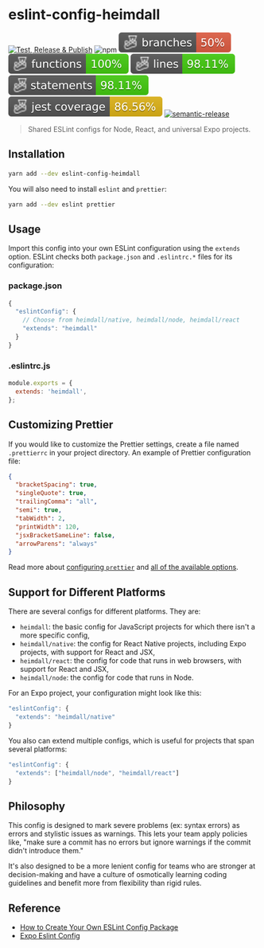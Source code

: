 # eslint-config-heimdall

[![Test, Release & Publish](https://github.com/akhenda/eslint-config-heimdall/actions/workflows/main.yml/badge.svg?branch=main)](https://github.com/akhenda/eslint-config-heimdall/actions/workflows/main.yml) ![npm](https://img.shields.io/npm/v/eslint-config-heimdall) ![Branches](./badges/coverage-branches.svg) ![Functions](./badges/coverage-functions.svg) ![Lines](./badges/coverage-lines.svg) ![Statements](./badges/coverage-statements.svg) ![Jest coverage](./badges/coverage-jest%20coverage.svg) [![semantic-release](https://img.shields.io/badge/%20%20%F0%9F%93%A6%F0%9F%9A%80-semantic--release-e10079.svg)](https://github.com/semantic-release/semantic-release)

> Shared ESLint configs for Node, React, and universal Expo projects.

## Installation

```sh
yarn add --dev eslint-config-heimdall
```

You will also need to install `eslint` and `prettier`:

```sh
yarn add --dev eslint prettier
```

## Usage

Import this config into your own ESLint configuration using the `extends` option. ESLint checks both `package.json` and `.eslintrc.*` files for its configuration:

### package.json

```js
{
  "eslintConfig": {
    // Choose from heimdall/native, heimdall/node, heimdall/react
    "extends": "heimdall"
  }
}
```

### .eslintrc.js

```js
module.exports = {
  extends: 'heimdall',
};
```

## Customizing Prettier

If you would like to customize the Prettier settings, create a file named `.prettierrc` in your project directory. An example of Prettier configuration file:

```json
{
  "bracketSpacing": true,
  "singleQuote": true,
  "trailingComma": "all",
  "semi": true,
  "tabWidth": 2,
  "printWidth": 120,
  "jsxBracketSameLine": false,
  "arrowParens": "always"
}
```

Read more about [configuring `prettier`](https://prettier.io/docs/en/configuration.html) and [all of the available options](https://prettier.io/docs/en/options.html).

## Support for Different Platforms

There are several configs for different platforms. They are:

- `heimdall`: the basic config for JavaScript projects for which there isn't a more specific config,
- `heimdall/native`: the config for React Native projects, including Expo projects, with support for React and JSX,
- `heimdall/react`: the config for code that runs in web browsers, with support for React and JSX,
- `heimdall/node`: the config for code that runs in Node.

For an Expo project, your configuration might look like this:

```js
"eslintConfig": {
  "extends": "heimdall/native"
}
```

You also can extend multiple configs, which is useful for projects that span several platforms:

```js
"eslintConfig": {
  "extends": ["heimdall/node", "heimdall/react"]
}
```

## Philosophy

This config is designed to mark severe problems (ex: syntax errors) as errors and stylistic issues as warnings. This lets your team apply policies like, "make sure a commit has no errors but ignore warnings if the commit didn't introduce them."

It's also designed to be a more lenient config for teams who are stronger at decision-making and have a culture of osmotically learning coding guidelines and benefit more from flexibility than rigid rules.

## Reference

- [How to Create Your Own ESLint Config Package](https://www.freecodecamp.org/news/creating-your-own-eslint-config-package/)
- [Expo Eslint Config](https://github.com/expo/expo/tree/main/packages/eslint-config-universe)
